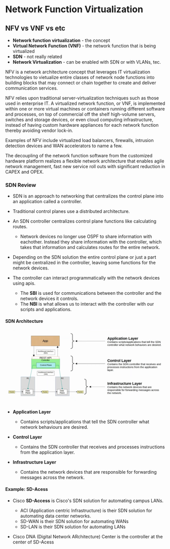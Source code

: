 # Network Function Virtualization

## NFV vs VNF vs etc

- **Network function virtualization** - the concept
- **Virtual Network Function (VNF)** - the network function that is being virtualized
- **SDN** - not really related
- **Network Virtualization** -  can be enabled with SDN or with VLANs, tec.

NFV is a network architecture concept that leverages IT virtualization technologies to vietualize entire classes of network node functions into building blocks that may connect or chain together to create and deliver communication services.

NFV relies upon traditional server-virtualization techniques such as those used in enterprise IT. A virtualized network function, or VNF, is implemented within one or more virtual machines or containers running different software and processes, on top of commercial off the shelf high-volume servers, switches and storage devices, or even cloud computing infrastructure, instead of having custom hardware appliances for each network function thereby avoiding vendor lock-in.

Examples of NFV include virtualized load balancers, firewalls, intrusion detection devices and WAN accelerators to name a few.

The decoupling of the network function software from the customized hardware platform realizes a flexible network architecture that enables agile network management, fast new service roll outs with significant reduction in CAPEX and OPEX.

### SDN Review

- SDN is an approach to networking that centralizes the control plane into an application called a controller.

- Traditional control planes use a distributed architecture.

- An SDN controller centralizes control plane functions like calculating routes.
    - Network devices no longer use OSPF to share information with eachother. Instead they share information with the controller, which takes that information and calculates routes for the entire network.

- Depending on the SDN solution the entire control plane or just a part might be centralized in the controller, leaving some functions for the network devices.

- The controller can interact programmatically with the network devices using apis.
    - The **SBI** is used for communications between the controller and the network devices it controls.
    - The **NBI** is what allows us to interact with the controller with our scripts and applications.

#### SDN Architecture 

![sdn architecture](assets/sdn-arch.png)

- **Application Layer**
    - Contains scripts/applications that tell the SDN controller what network behaviours are desired.

- **Control Layer**
    - Contains the SDN controller that receives and processes instructions from the application layer.

- **Infrastructure Layer**
    - Contains the network devices that are responsible for forwarding messages across the network.

#### Example: SD-Acess

- Cisco **SD-Access** is Cisco's SDN solution for automating campus LANs.
    - ACI (Application centric Infrastructure) is their SDN solution for automating data center networks.
    - SD-WAN is their SDN solution for automating WANs
    - SD-LAN is their SDN solution for automating LANs

- Cisco DNA (Digital Network ARchitecture) Center is the controller at the center of SD-Acess